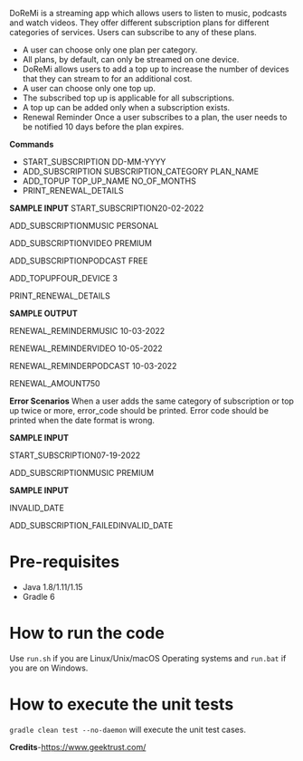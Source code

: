DoReMi is a streaming app which allows users to listen to music, podcasts and watch videos. They offer different subscription plans for different categories of services. Users can   subscribe to any of these plans. 
- A user can choose only one plan per category. 
- All plans, by default, can only be streamed on one device. 
- DoReMi allows users to add a top up to increase the number of devices that they can stream to for an additional cost.
- A user can choose only one top up.  
- The subscribed top up is applicable for all subscriptions. 
- A top up can be added only when a subscription exists.
- Renewal Reminder
  Once a user subscribes to a plan, the user needs to be notified 10 days before the plan expires. 

**Commands**
- START_SUBSCRIPTION DD-MM-YYYY 
- ADD_SUBSCRIPTION SUBSCRIPTION_CATEGORY PLAN_NAME 
- ADD_TOPUP TOP_UP_NAME NO_OF_MONTHS 
- PRINT_RENEWAL_DETAILS 
 
**SAMPLE INPUT**
START_SUBSCRIPTION20-02-2022

ADD_SUBSCRIPTIONMUSIC PERSONAL

ADD_SUBSCRIPTIONVIDEO PREMIUM

ADD_SUBSCRIPTIONPODCAST FREE

ADD_TOPUPFOUR_DEVICE 3

PRINT_RENEWAL_DETAILS

**SAMPLE OUTPUT**

RENEWAL_REMINDERMUSIC 10-03-2022

RENEWAL_REMINDERVIDEO 10-05-2022

RENEWAL_REMINDERPODCAST 10-03-2022

RENEWAL_AMOUNT750

**Error Scenarios**
 When a user adds the same category of subscription or top up twice or more, error_code should be printed. Error code should be printed when the date format is wrong.

**SAMPLE INPUT**

START_SUBSCRIPTION07-19-2022

ADD_SUBSCRIPTIONMUSIC PREMIUM

**SAMPLE INPUT**

INVALID_DATE

ADD_SUBSCRIPTION_FAILEDINVALID_DATE

# Pre-requisites
* Java 1.8/1.11/1.15
* Gradle 6
# How to run the code
Use `run.sh` if you are Linux/Unix/macOS Operating systems and `run.bat` if you are on Windows.
# How to execute the unit tests
`gradle clean test --no-daemon` will execute the unit test cases.

**Credits**-https://www.geektrust.com/


